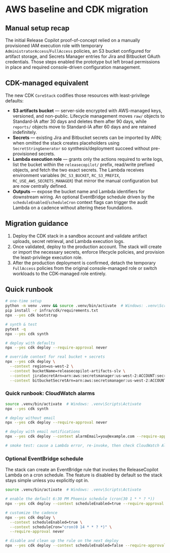 # AWS baseline and CDK migration

## Manual setup recap

The initial Release Copilot proof-of-concept relied on a manually provisioned IAM execution role with temporary `AdministratorAccess`/`FullAccess` policies, an S3 bucket configured for artifact storage, and Secrets Manager entries for Jira and Bitbucket OAuth credentials. Those steps enabled the prototype but left broad permissions in place and required console-driven configuration management.

## CDK-managed equivalent

The new CDK `CoreStack` codifies those resources with least-privilege defaults:

- **S3 artifacts bucket** &mdash; server-side encrypted with AWS-managed keys, versioned, and non-public. Lifecycle management moves `raw/` objects to Standard-IA after 30 days and deletes them after 90 days, while `reports/` objects move to Standard-IA after 60 days and are retained indefinitely.
- **Secrets** &mdash; existing Jira and Bitbucket secrets can be imported by ARN; when omitted the stack creates placeholders using `SecretStringGenerator` so synthesis/deployment succeed without pre-provisioned secrets.
- **Lambda execution role** &mdash; grants only the actions required to write logs, list the bucket within the `releasecopilot/` prefix, read/write prefixed objects, and fetch the two exact secrets. The Lambda receives environment variables (`RC_S3_BUCKET`, `RC_S3_PREFIX`, `RC_USE_AWS_SECRETS_MANAGER`) that mirror the manual configuration but are now centrally defined.
- **Outputs** &mdash; expose the bucket name and Lambda identifiers for downstream wiring. An optional EventBridge schedule driven by the `scheduleEnabled`/`scheduleCron` context flags can trigger the audit Lambda on a cadence without altering these foundations.

## Migration guidance

1. Deploy the CDK stack in a sandbox account and validate artifact uploads, secret retrieval, and Lambda execution logs.
2. Once validated, deploy to the production account. The stack will create or import the necessary secrets, enforce lifecycle policies, and provision the least-privilege execution role.
3. After the production deployment is confirmed, detach the temporary `FullAccess` policies from the original console-managed role or switch workloads to the CDK-managed role entirely.

## Quick runbook

```bash
# one-time setup
python -m venv .venv && source .venv/bin/activate  # Windows: .venv\Scripts\Activate
pip install -r infra/cdk/requirements.txt
npx --yes cdk bootstrap

# synth & test
pytest -q
npx --yes cdk synth

# deploy with defaults
npx --yes cdk deploy --require-approval never

# override context for real bucket + secrets
npx --yes cdk deploy \
  --context region=us-west-2 \
  --context bucketName=releasecopilot-artifacts-slv \
  --context jiraSecretArn=arn:aws:secretsmanager:us-west-2:ACCOUNT:secret:/releasecopilot/jira-XXXX \
  --context bitbucketSecretArn=arn:aws:secretsmanager:us-west-2:ACCOUNT:secret:/releasecopilot/bitbucket-YYYY
```

### Quick runbook: CloudWatch alarms

```bash
source .venv/bin/activate  # Windows: .venv\Scripts\Activate
npx --yes cdk synth

# deploy without email
npx --yes cdk deploy --require-approval never

# deploy with email notifications
npx --yes cdk deploy --context alarmEmail=you@example.com --require-approval never

# smoke test: cause a Lambda error, re-invoke, then check CloudWatch Alarms
```

### Optional EventBridge schedule

The stack can create an EventBridge rule that invokes the ReleaseCopilot Lambda on a cron schedule. The feature is disabled by default so the stack stays simple unless you explicitly opt in.

```bash
source .venv/bin/activate  # Windows: .venv\Scripts\Activate

# enable the default 6:30 PM Phoenix schedule (cron(30 1 * * ? *))
npx --yes cdk deploy --context scheduleEnabled=true --require-approval never

# customize the cadence
npx --yes cdk deploy \
  --context scheduleEnabled=true \
  --context scheduleCron="cron(0 14 * * ? *)" \
  --require-approval never

# disable and clean up the rule on the next deploy
npx --yes cdk deploy --context scheduleEnabled=false --require-approval never
```
